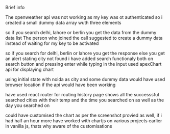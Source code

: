Brief info

The openweather api was not working as my key was ot authenticated
so i created a small dummy data array wuth three elements

so if you search delhi, lahore or berlin you get the data from the dummy data list
The person who joined the call suggested to create a dummy data instead of waiting for my key to be activated

so if you search for delhi, berlin or lahore you get the response
else you get an alert stating city not found
i have added search functionaly both on search button and pressing enter while typing in the input
used apexChart api for displaying chart

using initial state with noida as city and some dummy data
would have used browser location if the api would have been working

have used react router for routing
history page shows all the successsful searched cities with their temp and the time you searched on as well as the day you searched on

could have customised the chart as per the screenshot provied as well, if i had half an hour more
have worked with chartjs on various projects earlier in vanilla js, thats why aware of the customisations
